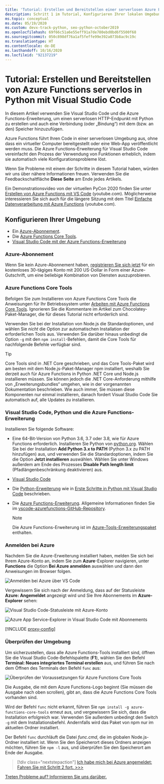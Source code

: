 ```yaml
---
title: 'Tutorial: Erstellen und Bereitstellen einer serverlosen Azure Functions-Instanz in Python mit Visual Studio Code'
description: Schritt 1 im Tutorial, Konfigurieren Ihrer lokalen Umgebung für Azure Functions
ms.topic: conceptual
ms.date: 05/19/2020
ms.custom: devx-track-python, seo-python-october2019
ms.openlocfilehash: 69f66c51a6e55eff91a7de780ebd0bd6f5500f68
ms.sourcegitcommit: 050c898df76a1af5feffe99e392a073b8ac9c19c
ms.translationtype: HT
ms.contentlocale: de-DE
ms.lasthandoff: 10/16/2020
ms.locfileid: "92137219"
---
```

# <a name="tutorial-create-and-deploy-serverless-azure-functions-in-python-with-visual-studio-code"></a>Tutorial: Erstellen und Bereitstellen von Azure Functions serverlos in Python mit Visual Studio Code

In diesem Artikel verwenden Sie Visual Studio Code und die Azure Functions-Erweiterung, um einen serverlosen HTTP-Endpunkt mit Python zu erstellen und auch eine Verbindung (oder „Bindung“) mit dem (bzw. an den) Speicher hinzuzufügen.

Azure Functions führt Ihren Code in einer serverlosen Umgebung aus, ohne dass ein virtueller Computer bereitgestellt oder eine Web-App veröffentlicht werden muss. Die Azure Functions-Erweiterung für Visual Studio Code vereinfacht den Prozess der Verwendung von Funktionen erheblich, indem sie automatisch viele Konfigurationsprobleme löst.

Wenn Sie Probleme mit einem der Schritte in diesem Tutorial haben, würden wir uns über nähere Informationen freuen. Verwenden Sie die Feedbackschaltfläche **Diese Seite** am Ende jedes Artikels.

Ein Demonstrationsvideo von der virtuellen PyCon 2020 finden Sie unter <a href="https://www.youtube.com/watch?v=9bMsdBYy-D0&feature=youtu.be&ocid=AID3006292" target="_blank">Erstellen von Azure Functions mit VS Code</a> (youtube.com). Möglicherweise interessieren Sie sich auch für die längere Sitzung mit dem Titel <a href="https://www.youtube.com/watch?v=PV7iy6FPjAY&feature=youtu.be&t=13&ocid=AID3006292" target="_blank">Einfache Datenverarbeitung mit Azure Functions</a> (youtube.com). 

## <a name="configure-your-environment"></a>Konfigurieren Ihrer Umgebung

- Ein [Azure-Abonnement](#azure-subscription).
- Die [Azure Functions Core Tools](#azure-functions-core-tools).
- [Visual Studio Code mit der Azure Functions-Erweiterung](#visual-studio-code-python-and-the-azure-functions-extension)

### <a name="azure-subscription"></a>Azure-Abonnement

Wenn Sie kein Azure-Abonnement haben, [registrieren Sie sich jetzt](https://azure.microsoft.com/free/?utm_source=campaign&utm_campaign=vscode-tutorial-functions-extension&mktingSource=vscode-tutorial-functions-extension) für ein kostenloses 30-tägiges Konto mit 200 US-Dollar in Form einer Azure-Gutschrift, um eine beliebige Kombination von Diensten auszuprobieren.

### <a name="azure-functions-core-tools"></a>Azure Functions Core Tools

Befolgen Sie zum Installieren von Azure Functions Core Tools die Anweisungen für Ihr Betriebssystem unter [Arbeiten mit Azure Functions Core Tools](/azure/azure-functions/functions-run-local#v2). Ignorieren Sie die Kommentare im Artikel zum Chocolatey-Paket-Manager, die für dieses Tutorial nicht erforderlich sind.

Verwenden Sie bei der Installation von Node.js die Standardoptionen, und wählen Sie *nicht* die Option zur automatischen Installation der erforderlichen Tools aus.  Verwenden Sie darüber hinaus unbedingt die Option `-g` mit den `npm install`-Befehlen, damit die Core Tools für nachfolgende Befehle verfügbar sind.

> [!TIP]
> Core Tools sind in .NET Core geschrieben, und das Core Tools-Paket wird am besten mit dem Node.js-Paket-Manager npm installiert, weshalb Sie derzeit auch für Azure Functions in Python .NET Core und Node.js installieren müssen. Sie können jedoch die .NET Core-Anforderung mithilfe von „Erweiterungsbundles“ umgehen, wie in der vorgenannten Dokumentation beschrieben. Wie auch immer, Sie müssen diese Komponenten nur einmal installieren, danach fordert Visual Studio Code Sie automatisch auf, alle Updates zu installieren.

### <a name="visual-studio-code-python-and-the-azure-functions-extension"></a>Visual Studio Code, Python und die Azure Functions-Erweiterung

Installieren Sie folgende Software:

- Eine 64-Bit-Version von Python 3.6, 3.7 oder 3.8, wie für Azure Functions erforderlich. Installieren Sie Python von [python.org](https://www.python.org/downloads). Wählen Sie bei der Installation **Add Python 3.x to PATH** (Python 3.x zu PATH hinzufügen) aus, und verwenden Sie die Standardoptionen, indem Sie die Option **Jetzt installieren** auswählen. Wählen Sie unter Windows außerdem am Ende des Prozesses **Disable Path length limit** (Pfadlängenbeschränkung deaktivieren) aus.
- [Visual Studio Code](https://code.visualstudio.com/)
- Die [Python-Erweiterung](https://marketplace.visualstudio.com/items?itemName=ms-python.python) wie in [Erste Schritte in Python mit Visual Studio Code](https://code.visualstudio.com/docs/python/python-tutorial) beschrieben.
- Die [Azure Functions-Erweiterung](https://marketplace.visualstudio.com/items?itemName=ms-azuretools.vscode-azurefunctions). Allgemeine Informationen finden Sie im [vscode-azurefunctions-GitHub-Repository](https://github.com/Microsoft/vscode-azurefunctions).

    > [!NOTE]
    > Die Azure Functions-Erweiterung ist im [Azure-Tools-Erweiterungspaket](https://marketplace.visualstudio.com/items?itemName=ms-vscode.vscode-node-azure-pack) enthalten.

### <a name="sign-in-to-azure"></a>Anmelden bei Azure

Nachdem Sie die Azure-Erweiterung installiert haben, melden Sie sich bei Ihrem Azure-Konto an, indem Sie zum **Azure**-Explorer navigieren, unter **Functions** die Option **Bei Azure anmelden** auswählen und dann den Anweisungen im Browser folgen.

![Anmelden bei Azure über VS Code](media/tutorial-vs-code-serverless-python/azure-sign-in.png)

Vergewissern Sie sich nach der Anmeldung, dass auf der Statusleiste **Azure: Angemeldet** angezeigt wird und Sie Ihre Abonnements im **Azure-Explorer** sehen:

![Visual Studio Code-Statusleiste mit Azure-Konto](media/tutorial-vs-code-serverless-python/azure-account-status-bar.png)

![Azure App Service-Explorer in Visual Studio Code mit Abonnements](media/tutorial-vs-code-serverless-python/azure-subscription-view.png)

[!INCLUDE [proxy-config](includes/proxy-config.md)]

### <a name="verify-your-environment"></a>Überprüfen der Umgebung

Um sicherzustellen, dass alle Azure Functions-Tools installiert sind, öffnen Sie die Visual Studio Code-Befehlspalette (**F1**), wählen Sie den Befehl **Terminal: Neues integriertes Terminal erstellen** aus, und führen Sie nach dem Öffnen des Terminals den Befehl `func` aus:

![Überprüfen der Voraussetzungen für Azure Functions Core Tools](media/tutorial-vs-code-serverless-python/check-azure-functions-tools-prerequisites-in-visual-studio-code.png)

Die Ausgabe, die mit dem Azure Functions-Logo beginnt (Sie müssen die Ausgabe nach oben scrollen), gibt an, dass die Azure Functions Core Tools vorhanden sind.

Wird der Befehl `func` nicht erkannt, führen Sie `npm install -g azure-functions-core-tools` erneut aus, und vergewissern Sie sich, dass die Installation erfolgreich war. Verwenden Sie außerdem unbedingt den Switch `-g` mit dem Installationsbefehl. Andernfalls wird das Paket von npm nur im aktuellen Ordner installiert.

Der Befehl `func` durchläuft die Datei *func.cmd*, die im globalen Node.js-Ordner installiert ist. Wenn Sie den Speicherort dieses Ordners anzeigen möchten, führen Sie `npm -l` aus, und überprüfen Sie den Speicherort am Ende der Ausgabe.

> [!div class="nextstepaction"]
> [Ich habe mich bei Azure angemeldet: Fahren Sie mit Schritt 2 fort. >>>](tutorial-vs-code-serverless-python-02.md)

[Treten Probleme auf? Informieren Sie uns darüber.](https://aka.ms/python-functions-qs-ms-survey)
